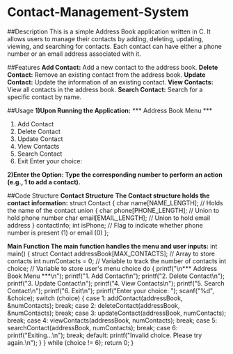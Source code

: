 # Contact-Management-System

##Description
This is a simple Address Book application written in C. It allows users to manage their contacts by adding, deleting, updating, viewing, and searching for contacts. Each contact can have either a phone number or an email address associated with it.

##Features
**Add Contact:** Add a new contact to the address book.
**Delete Contact:** Remove an existing contact from the address book.
**Update Contact:** Update the information of an existing contact.
**View Contacts:** View all contacts in the address book.
**Search Contact:** Search for a specific contact by name.

##Usage
**1)Upon Running the Application:**
*** Address Book Menu ***
1. Add Contact
2. Delete Contact
3. Update Contact
4. View Contacts
5. Search Contact
6. Exit
Enter your choice:

**2)Enter the Option: Type the corresponding number to perform an action (e.g., 1 to add a contact).**

##Code Structure
**Contact Structure**
**The Contact structure holds the contact information:**
struct Contact {
    char name[NAME_LENGTH]; // Holds the name of the contact
    union {
        char phone[PHONE_LENGTH]; // Union to hold phone number
        char email[EMAIL_LENGTH]; // Union to hold email address
    } contactInfo;
    int isPhone; // Flag to indicate whether phone number is present (1) or email (0)
};

**Main Function
The main function handles the menu and user inputs:**
int main() {
    struct Contact addressBook[MAX_CONTACTS]; // Array to store contacts
    int numContacts = 0; // Variable to track the number of contacts
    int choice; // Variable to store user's menu choice
    do {
        printf("\n*** Address Book Menu ***\n");
        printf("1. Add Contact\n");
        printf("2. Delete Contact\n");
        printf("3. Update Contact\n");
        printf("4. View Contacts\n");
        printf("5. Search Contact\n");
        printf("6. Exit\n");
        printf("Enter your choice: ");
        scanf("%d", &choice);
        switch (choice) {
            case 1:
                addContact(addressBook, &numContacts);
                break;
            case 2:
                deleteContact(addressBook, &numContacts);
                break;
            case 3:
                updateContact(addressBook, numContacts);
                break;
            case 4:
                viewContacts(addressBook, numContacts);
                break;
            case 5:
                searchContact(addressBook, numContacts);
                break;
            case 6:
                printf("Exiting...\n");
                break;
            default:
                printf("Invalid choice. Please try again.\n");
        }
    } while (choice != 6);
    return 0;
}

